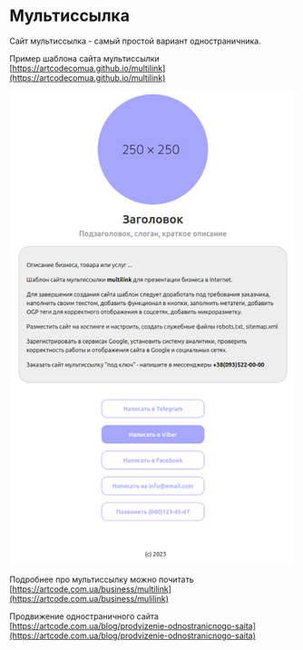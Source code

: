# Мультиссылка

Сайт мультиссылка - самый простой вариант одностраничника.

Пример шаблона сайта мультиссылки [https://artcodecomua.github.io/multilink](https://artcodecomua.github.io/multilink)

![preview img](/preview.png)

Подробнее про мультиссылку можно почитать [https://artcode.com.ua/business/multilink](https://artcode.com.ua/business/mulilink)

Продвижение одностраничного сайта [https://artcode.com.ua/blog/prodvizenie-odnostranicnogo-saita](https://artcode.com.ua/blog/prodvizenie-odnostranicnogo-saita)
